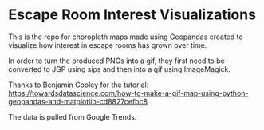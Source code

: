 # Escape Room Interest Visualizations

This is the repo for choropleth maps made using Geopandas created to visualize how interest in escape rooms has grown over time.

In order to turn the produced PNGs into a gif, they first need to be converted to JGP using sips and then into a gif using ImageMagick.

Thanks to Benjamin Cooley for the tutorial: https://towardsdatascience.com/how-to-make-a-gif-map-using-python-geopandas-and-matplotlib-cd8827cefbc8

The data is pulled from Google Trends.
